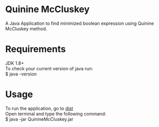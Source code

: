 # Quinine McCluskey
A Java Application to find minimized boolean expression using Quinine McCluskey method.

# Requirements
JDK 1.8+</br>
To check your current version of java run:</br>
$ java -version

# Usage
To run the application, go to [dist](dist/)</br>
Open terminal and type the following command:</br>
$ java -jar QuinineMcCluskey.jar

